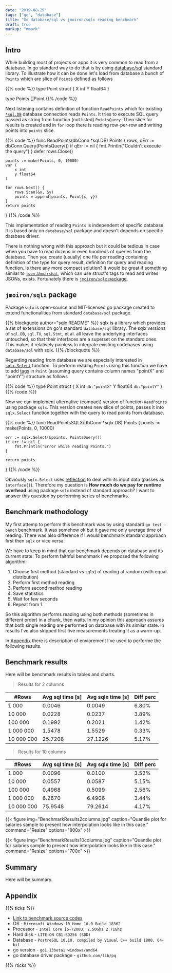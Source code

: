 ```yaml
---
date: "2019-08-29"
tags: ["go", "database"]
title: "Go database/sql vs jmoiron/sqlx reading benchmark"
draft: true
markup: "mmark"
---
```


## Intro
While building most of projects or apps it is very common to read from a
database. In go standard way to do that is by using 
[database/sql](https://golang.org/pkg/database/sql/) standard library. 
To illustrate how it can be done let's load from database a bunch of
`Points` which are slice of `Point`s defined as follows


{{% code %}}
type Point struct {
    X int
    Y float64
}

type Points []Point
{{% /code %}}

Next listening contains definition of function `ReadPoints` which for existing
[`*sql.DB`](https://golang.org/pkg/database/sql/#DB) database connection reads 
`Points`. It tries to execute SQL query passed as string from function (not 
listed) `PointsQuery`. Then slice for results is created and in `for` loop 
there is reading row-per-row and writing points into `points` slice.


{{% code %}}
func ReadPoints(dbConn *sql.DB) Points {
    rows, qErr := dbConn.Query(PointsQuery())
    if qErr != nil {
        fmt.Println("Couldn't execute the query")
    }
    defer rows.Close()

    points := make(Points, 0, 10000)
    var (
        x int
        y float64
    )

    for rows.Next() {
        rows.Scan(&x, &y)
        points = append(points, Point{x, y})
    }
    return points
}
{{% /code %}}

This implementation of reading `Points` is independent of specific database. It
is based only on `database/sql` package and doesn't depends on specific database 
driver.

There is nothing wrong with this approach but it could be tedious in case when
you have to read dozens or even hundreds of queries from the database. Then you 
create (usually) one file per reading containing definition of the type for
query result, definition for query and reading function. Is there any more compact
solution? It would be great if something similar to
[`json.Unmarshal`](https://golang.org/pkg/encoding/json/#Unmarshal), which can
use struct's tags to read and writes JSONs, exists. Fortunately there is 
[`jmoiron/sqlx` package](https://github.com/jmoiron/sqlx).


## `jmoiron/sqlx` package
Package `sqlx` is open-source and MIT-licensed go package created to extend
functionalities from standard `database/sql` package. 

{{% blockquote author="sqlx README" %}}
sqlx is a library which provides a set of extensions on go's standard 
`database/sql` library. The sqlx versions of `sql.DB`, `sql.TX`, `sql.Stmt`, et al. all 
leave the underlying interfaces untouched, so that their interfaces are a 
superset on the standard ones. This makes it relatively painless to integrate 
existing codebases using `database/sql` with sqlx.
{{% /blockquote %}}

Regarding reading from database we are especially interested in
[`sqlx.Select`](https://godoc.org/github.com/jmoiron/sqlx#DB.Select)
function. To perform reading `Points` using this function we have to add 
[tags](https://stackoverflow.com/questions/10858787/what-are-the-uses-for-tags-in-go) 
in `Point` (assuming query contains column names "pointX" and "pointY") structure 
as follows

{{% code %}}
type Point struct {
	X int     `db:"pointX"`
	Y float64 `db:"pointY"`
}
{{% /code %}}

Now we can implement alternative (compact) version of function `ReadPoints`
using package `sqlx`. This version creates new slice of points, passes it into
`sqlx.Select` function together with the query to read points from database.

{{% code %}}
func ReadPointsSQLX(dbConn *sqlx.DB) Points {
    points := make(Points, 0, 10000)

    err := sqlx.Select(&points, PointsQuery())
    if err != nil {
        fmt.Println("Error while reading Points.")
    }

    return points
}
{{% /code %}}


Obviously `sqlx.Select` uses [reflection](https://golang.org/pkg/reflect/)
to deal with its input data (passes as `interface{}`). Therefore my question is
**How much do we pay for runtime overhead** using package `sqlx` instead of
standard approach? I want to answer this question by performing series of
benchmarks.


## Benchmark methodology
My first attemp to perform this benchmark was by using standard `go test -bench`
benchmark. It was somehow ok but it gave me only average time of reading. There 
was also difference if I would benchmark standard approach first then `sqlx` or
vice versa.

We have to keep in mind that our benchmark depends on database and its current
state. To perform faithful benchmark I've proposed the following algorithm:

1. Choose first method (standard vs `sqlx`) of reading at random (with equal
   distribution)
2. Perform first method reading
3. Perform second method reading
4. Save statistics
5. Wait for few seconds
6. Repeat from 1.

So this algorithm performs reading using both methods (sometimes in different 
order) in a chunk, then waits. In my opinion this approach assures that both
single reading are performed on database with its similar state. In results I've
also skipped first five measurements treating it as a warm-up.

In [Appendix](#appendix) there is description of enviorement I've used to
performe the following results.


## Benchmark results
Here will be benchmark results in tables and charts.

> Results for 2 columns

|      #Rows| Avg sql time [s]| Avg sqlx time [s]| Diff perc|
|-----------|---------|----------|------|
|      1 000|   0.0046|  0.0049| 6.80%|
|     10 000|   0.0228|  0.0237| 3.89%|
|    100 000|   0.1992|  0.2021| 1.42%|
|  1 000 000|   1.5478|  1.5529| 0.33%|
| 10 000 000|  25.7208| 27.1226| 5.17%|

> Results for 10 columns

|      #Rows| Avg sql time [s]| Avg sqlx time [s]| Diff perc|
|-----------|--------------|------------|---------|
|      1 000|  0.0096|  0.0100| 3.52%|
|     10 000|  0.0557|  0.0587| 5.15%|
|    100 000|  0.4968|  0.5099| 2.56%|
|  1 000 000|  6.2670|  6.4906| 3.44%|
| 10 000 000| 75.9548| 79.2614| 4.17%|


{{< figure
img="BenchmarkResults2columns.jpg" 
caption="Quantile plot for salaries sample to present how interpolation looks like in this case." 
command="Resize" 
options="800x" >}}


{{< figure
img="BenchmarkResults10columns.jpg" 
caption="Quantile plot for salaries sample to present how interpolation looks like in this case." 
command="Resize" 
options="700x" >}}

## Summary
Here will be summary.

## Appendix

{{% ticks %}}
* [Link to benchmark source codes](https://github.com/DSkrzypiec/blogSourceCodes/tree/master/20190823_GoSqlSqlx)
* OS - `Microsoft Windows 10 Home 10.0 Build 18362`
* Processor - `Intel Core i5-7200U, 2.50Ghz 2.71Ghz`
* Hard disk - `LITE-ON CB1-SD256 (SDD)`
* Database - `PostreSQL 10.10, compiled by Visual C++ build 1800, 64-bit`
* go version - `go1.13beta1 windows/amd64`
* go database driver package - `github.com/lib/pq`

{{% /ticks %}}
